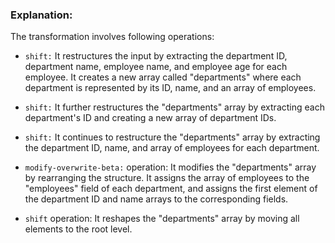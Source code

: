 ### Explanation: 

The transformation involves following operations:

* `shift:` It restructures the input by extracting the department ID, department name, employee name, and employee age for each employee. It creates a new array called "departments" where each department is represented by its ID, name, and an array of employees.

* `shift:`  It further restructures the "departments" array by extracting each department's ID and creating a new array of department IDs.

* `shift:`  It continues to restructure the "departments" array by extracting the department ID, name, and array of employees for each department.

* `modify-overwrite-beta:` operation: It modifies the "departments" array by rearranging the structure. It assigns the array of employees to the "employees" field of each department, and assigns the first element of the department ID and name arrays to the corresponding fields.

* `shift` operation: It reshapes the "departments" array by moving all elements to the root level.